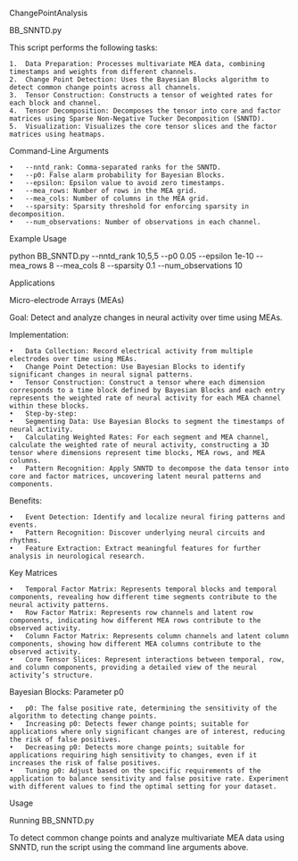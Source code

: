 ChangePointAnalysis

BB_SNNTD.py

This script performs the following tasks:

	1.	Data Preparation: Processes multivariate MEA data, combining timestamps and weights from different channels.
	2.	Change Point Detection: Uses the Bayesian Blocks algorithm to detect common change points across all channels.
	3.	Tensor Construction: Constructs a tensor of weighted rates for each block and channel.
	4.	Tensor Decomposition: Decomposes the tensor into core and factor matrices using Sparse Non-Negative Tucker Decomposition (SNNTD).
	5.	Visualization: Visualizes the core tensor slices and the factor matrices using heatmaps.

Command-Line Arguments

	•	--nntd_rank: Comma-separated ranks for the SNNTD.
	•	--p0: False alarm probability for Bayesian Blocks.
	•	--epsilon: Epsilon value to avoid zero timestamps.
	•	--mea_rows: Number of rows in the MEA grid.
	•	--mea_cols: Number of columns in the MEA grid.
	•	--sparsity: Sparsity threshold for enforcing sparsity in decomposition.
	•	--num_observations: Number of observations in each channel.

Example Usage

python BB_SNNTD.py --nntd_rank 10,5,5 --p0 0.05 --epsilon 1e-10 --mea_rows 8 --mea_cols 8 --sparsity 0.1 --num_observations 10

Applications

Micro-electrode Arrays (MEAs)

Goal: Detect and analyze changes in neural activity over time using MEAs.

Implementation:

	•	Data Collection: Record electrical activity from multiple electrodes over time using MEAs.
	•	Change Point Detection: Use Bayesian Blocks to identify significant changes in neural signal patterns.
	•	Tensor Construction: Construct a tensor where each dimension corresponds to a time block defined by Bayesian Blocks and each entry represents the weighted rate of neural activity for each MEA channel within these blocks.
	•	Step-by-step:
	•	Segmenting Data: Use Bayesian Blocks to segment the timestamps of neural activity.
	•	Calculating Weighted Rates: For each segment and MEA channel, calculate the weighted rate of neural activity, constructing a 3D tensor where dimensions represent time blocks, MEA rows, and MEA columns.
	•	Pattern Recognition: Apply SNNTD to decompose the data tensor into core and factor matrices, uncovering latent neural patterns and components.

Benefits:

	•	Event Detection: Identify and localize neural firing patterns and events.
	•	Pattern Recognition: Discover underlying neural circuits and rhythms.
	•	Feature Extraction: Extract meaningful features for further analysis in neurological research.

Key Matrices

	•	Temporal Factor Matrix: Represents temporal blocks and temporal components, revealing how different time segments contribute to the neural activity patterns.
	•	Row Factor Matrix: Represents row channels and latent row components, indicating how different MEA rows contribute to the observed activity.
	•	Column Factor Matrix: Represents column channels and latent column components, showing how different MEA columns contribute to the observed activity.
	•	Core Tensor Slices: Represent interactions between temporal, row, and column components, providing a detailed view of the neural activity’s structure.

Bayesian Blocks: Parameter p0

	•	p0: The false positive rate, determining the sensitivity of the algorithm to detecting change points.
	•	Increasing p0: Detects fewer change points; suitable for applications where only significant changes are of interest, reducing the risk of false positives.
	•	Decreasing p0: Detects more change points; suitable for applications requiring high sensitivity to changes, even if it increases the risk of false positives.
	•	Tuning p0: Adjust based on the specific requirements of the application to balance sensitivity and false positive rate. Experiment with different values to find the optimal setting for your dataset.

Usage

Running BB_SNNTD.py

To detect common change points and analyze multivariate MEA data using SNNTD, run the script using the command line arguments above.